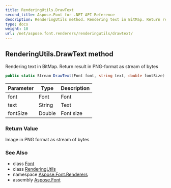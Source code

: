 ```yaml
---
title: RenderingUtils.DrawText
second_title: Aspose.Font for .NET API Reference
description: RenderingUtils method. Rendering text in BitMap. Return result in PNGformat as stream of bytes
type: docs
weight: 10
url: /net/aspose.font.renderers/renderingutils/drawtext/
---
```

## RenderingUtils.DrawText method

Rendering text in BitMap. Return result in PNG-format as stream of bytes

```csharp
public static Stream DrawText(Font font, string text, double fontSize)
```

| Parameter | Type | Description |
| --- | --- | --- |
| font | Font | Font |
| text | String | Text |
| fontSize | Double | Font size |

### Return Value

Image in PNG format as stream of bytes

### See Also

* class [Font](../../../aspose.font/font/)
* class [RenderingUtils](../)
* namespace [Aspose.Font.Renderers](../../renderingutils/)
* assembly [Aspose.Font](../../../)


